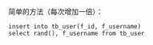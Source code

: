 简单的方法（每次增加一倍）：

```
insert into tb_user(f_id, f_username) 
select rand(), f_username from tb_user
```
